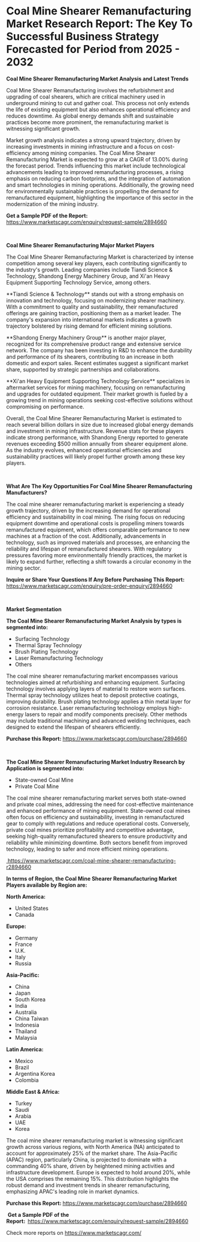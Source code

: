 <p><h1>Coal Mine Shearer Remanufacturing Market Research Report: The Key To Successful Business Strategy Forecasted for Period from 2025 - 2032</h1></p><p><strong>Coal Mine Shearer Remanufacturing Market Analysis and Latest Trends</strong></p>
<p><p>Coal Mine Shearer Remanufacturing involves the refurbishment and upgrading of coal shearers, which are critical machinery used in underground mining to cut and gather coal. This process not only extends the life of existing equipment but also enhances operational efficiency and reduces downtime. As global energy demands shift and sustainable practices become more prominent, the remanufacturing market is witnessing significant growth.</p><p>Market growth analysis indicates a strong upward trajectory, driven by increasing investments in mining infrastructure and a focus on cost-efficiency among mining companies. The Coal Mine Shearer Remanufacturing Market is expected to grow at a CAGR of 13.00% during the forecast period. Trends influencing this market include technological advancements leading to improved remanufacturing processes, a rising emphasis on reducing carbon footprints, and the integration of automation and smart technologies in mining operations. Additionally, the growing need for environmentally sustainable practices is propelling the demand for remanufactured equipment, highlighting the importance of this sector in the modernization of the mining industry.</p></p>
<p><strong>Get a Sample PDF of the Report:&nbsp;</strong> <a href="https://www.marketscagr.com/enquiry/request-sample/2894660?utm_campaign=3308&utm_medium=2&utm_source=Github&utm_content=ia&utm_term=15032025&utm_id=coal-mine-shearer-remanufacturing">https://www.marketscagr.com/enquiry/request-sample/2894660</a></p>
<p>&nbsp;</p>
<p><strong>Coal Mine Shearer Remanufacturing Major Market Players</strong></p>
<p><p>The Coal Mine Shearer Remanufacturing Market is characterized by intense competition among several key players, each contributing significantly to the industry's growth. Leading companies include Tiandi Science & Technology, Shandong Energy Machinery Group, and Xi'an Heavy Equipment Supporting Technology Service, among others.</p><p>**Tiandi Science & Technology** stands out with a strong emphasis on innovation and technology, focusing on modernizing shearer machinery. With a commitment to quality and sustainability, their remanufactured offerings are gaining traction, positioning them as a market leader. The company's expansion into international markets indicates a growth trajectory bolstered by rising demand for efficient mining solutions.</p><p>**Shandong Energy Machinery Group** is another major player, recognized for its comprehensive product range and extensive service network. The company has been investing in R&D to enhance the durability and performance of its shearers, contributing to an increase in both domestic and export sales. Recent estimates suggest a significant market share, supported by strategic partnerships and collaborations.</p><p>**Xi'an Heavy Equipment Supporting Technology Service** specializes in aftermarket services for mining machinery, focusing on remanufacturing and upgrades for outdated equipment. Their market growth is fueled by a growing trend in mining operations seeking cost-effective solutions without compromising on performance.</p><p>Overall, the Coal Mine Shearer Remanufacturing Market is estimated to reach several billion dollars in size due to increased global energy demands and investment in mining infrastructure. Revenue stats for these players indicate strong performance, with Shandong Energy reported to generate revenues exceeding $500 million annually from shearer equipment alone. As the industry evolves, enhanced operational efficiencies and sustainability practices will likely propel further growth among these key players.</p></p>
<p>&nbsp;</p>
<p><strong>What Are The Key Opportunities For Coal Mine Shearer Remanufacturing Manufacturers?</strong></p>
<p><p>The coal mine shearer remanufacturing market is experiencing a steady growth trajectory, driven by the increasing demand for operational efficiency and sustainability in coal mining. The rising focus on reducing equipment downtime and operational costs is propelling miners towards remanufactured equipment, which offers comparable performance to new machines at a fraction of the cost. Additionally, advancements in technology, such as improved materials and processes, are enhancing the reliability and lifespan of remanufactured shearers. With regulatory pressures favoring more environmentally friendly practices, the market is likely to expand further, reflecting a shift towards a circular economy in the mining sector.</p></p>
<p><strong>Inquire or Share Your Questions If Any Before Purchasing This Report:</strong> <a href="https://www.marketscagr.com/enquiry/pre-order-enquiry/2894660?utm_campaign=3308&utm_medium=2&utm_source=Github&utm_content=ia&utm_term=15032025&utm_id=coal-mine-shearer-remanufacturing">https://www.marketscagr.com/enquiry/pre-order-enquiry/2894660</a></p>
<p>&nbsp;</p>
<p><strong>Market Segmentation</strong></p>
<p><strong>The Coal Mine Shearer Remanufacturing Market Analysis by types is segmented into:</strong></p>
<p><ul><li>Surfacing Technology</li><li>Thermal Spray Technology</li><li>Brush Plating Technology</li><li>Laser Remanufacturing Technology</li><li>Others</li></ul></p>
<p><p>The coal mine shearer remanufacturing market encompasses various technologies aimed at refurbishing and enhancing equipment. Surfacing technology involves applying layers of material to restore worn surfaces. Thermal spray technology utilizes heat to deposit protective coatings, improving durability. Brush plating technology applies a thin metal layer for corrosion resistance. Laser remanufacturing technology employs high-energy lasers to repair and modify components precisely. Other methods may include traditional machining and advanced welding techniques, each designed to extend the lifespan of shearers efficiently.</p></p>
<p><strong>Purchase this Report:&nbsp;</strong><a href="https://www.marketscagr.com/purchase/2894660?utm_campaign=3308&utm_medium=2&utm_source=Github&utm_content=ia&utm_term=15032025&utm_id=coal-mine-shearer-remanufacturing">https://www.marketscagr.com/purchase/2894660</a></p>
<p>&nbsp;</p>
<p><strong>The Coal Mine Shearer Remanufacturing Market Industry Research by Application is segmented into:</strong></p>
<p><ul><li>State-owned Coal Mine</li><li>Private Coal Mine</li></ul></p>
<p><p>The coal mine shearer remanufacturing market serves both state-owned and private coal mines, addressing the need for cost-effective maintenance and enhanced performance of mining equipment. State-owned coal mines often focus on efficiency and sustainability, investing in remanufactured gear to comply with regulations and reduce operational costs. Conversely, private coal mines prioritize profitability and competitive advantage, seeking high-quality remanufactured shearers to ensure productivity and reliability while minimizing downtime. Both sectors benefit from improved technology, leading to safer and more efficient mining operations.</p></p>
<p><a href="https://www.marketscagr.com/coal-mine-shearer-remanufacturing-r2894660?utm_campaign=3308&utm_medium=2&utm_source=Github&utm_content=ia&utm_term=15032025&utm_id=coal-mine-shearer-remanufacturing">&nbsp;https://www.marketscagr.com/coal-mine-shearer-remanufacturing-r2894660</a></p>
<p><strong>In terms of Region, the Coal Mine Shearer Remanufacturing Market Players available by Region are:</strong></p>
<p>
    <p> <strong> North America: </strong>
        <ul>
            <li>United States</li>
            <li>Canada</li>
        </ul>
        </p> 
    <p> <strong> Europe: </strong>
        <ul>
            <li>Germany</li>
            <li>France</li>
            <li>U.K.</li>
            <li>Italy</li>
            <li>Russia</li>
        </ul>
        </p> 
    <p> <strong> Asia-Pacific: </strong>
        <ul>
            <li>China</li>
            <li>Japan</li>
            <li>South Korea</li>
            <li>India</li>
            <li>Australia</li>
            <li>China Taiwan</li>
            <li>Indonesia</li>
            <li>Thailand</li>
            <li>Malaysia</li>
        </ul>
        </p> 
    <p> <strong> Latin America: </strong>
        <ul>
            <li>Mexico</li>
            <li>Brazil</li>
            <li>Argentina Korea</li>
            <li>Colombia</li>
        </ul>
        </p> 
    <p> <strong> Middle East & Africa: </strong>
        <ul>
            <li>Turkey</li>
            <li>Saudi</li>
            <li>Arabia</li>
            <li>UAE</li>
            <li>Korea</li>
        </ul>
    </p>
    </p>
<p><p>The coal mine shearer remanufacturing market is witnessing significant growth across various regions, with North America (NA) anticipated to account for approximately 25% of the market share. The Asia-Pacific (APAC) region, particularly China, is projected to dominate with a commanding 40% share, driven by heightened mining activities and infrastructure development. Europe is expected to hold around 20%, while the USA comprises the remaining 15%. This distribution highlights the robust demand and investment trends in shearer remanufacturing, emphasizing APAC's leading role in market dynamics.</p></p>
<p><strong>Purchase this Report: </strong><a href="https://www.marketscagr.com/purchase/2894660?utm_campaign=3308&utm_medium=2&utm_source=Github&utm_content=ia&utm_term=15032025&utm_id=coal-mine-shearer-remanufacturing">https://www.marketscagr.com/purchase/2894660</a></p>
<p>&nbsp;<strong>Get a Sample PDF of the Report:&nbsp;&nbsp;</strong><a href="https://www.marketscagr.com/enquiry/request-sample/2894660?utm_campaign=3308&utm_medium=2&utm_source=Github&utm_content=ia&utm_term=15032025&utm_id=coal-mine-shearer-remanufacturing">https://www.marketscagr.com/enquiry/request-sample/2894660</a></p>
<p><strong></strong></p>
<p>Check more reports on <a href="https://www.marketscagr.com/?utm_campaign=3308&utm_medium=2&utm_source=Github&utm_content=ia&utm_term=15032025&utm_id=coal-mine-shearer-remanufacturing">https://www.marketscagr.com/</a></p>